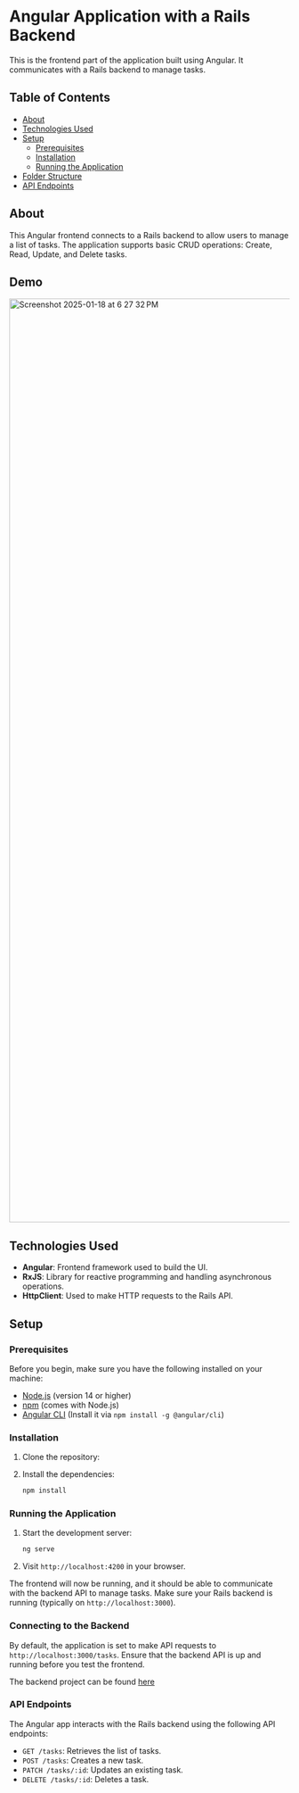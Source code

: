 # Angular Application with a Rails Backend

This is the frontend part of the application built using Angular. It communicates with a Rails backend to manage tasks.

## Table of Contents

- [About](#about)
- [Technologies Used](#technologies-used)
- [Setup](#setup)
  - [Prerequisites](#prerequisites)
  - [Installation](#installation)
  - [Running the Application](#running-the-application)
- [Folder Structure](#folder-structure)
- [API Endpoints](#api-endpoints)

## About

This Angular frontend connects to a Rails backend to allow users to manage a list of tasks. The application supports basic CRUD operations: Create, Read, Update, and Delete tasks.

## Demo
<img width="1656" alt="Screenshot 2025-01-18 at 6 27 32 PM" src="https://github.com/user-attachments/assets/6e85f17b-2b66-4242-ae4c-f4f556748720" />



## Technologies Used

- **Angular**: Frontend framework used to build the UI.
- **RxJS**: Library for reactive programming and handling asynchronous operations.
- **HttpClient**: Used to make HTTP requests to the Rails API.

## Setup

### Prerequisites

Before you begin, make sure you have the following installed on your machine:

- [Node.js](https://nodejs.org/) (version 14 or higher)
- [npm](https://www.npmjs.com/) (comes with Node.js)
- [Angular CLI](https://angular.io/cli) (Install it via `npm install -g @angular/cli`)

### Installation

1. Clone the repository:

2. Install the dependencies:

    ```bash
    npm install
    ```

### Running the Application

1. Start the development server:

    ```bash
    ng serve
    ```

2. Visit `http://localhost:4200` in your browser.

The frontend will now be running, and it should be able to communicate with the backend API to manage tasks. Make sure your Rails backend is running (typically on `http://localhost:3000`).

### Connecting to the Backend

By default, the application is set to make API requests to `http://localhost:3000/tasks`. Ensure that the backend API is up and running before you test the frontend.

The backend project can be found [here](https://github.com/nkulway/task-master)

### API Endpoints

The Angular app interacts with the Rails backend using the following API endpoints:

- `GET /tasks`: Retrieves the list of tasks.
- `POST /tasks`: Creates a new task.
- `PATCH /tasks/:id`: Updates an existing task.
- `DELETE /tasks/:id`: Deletes a task.

